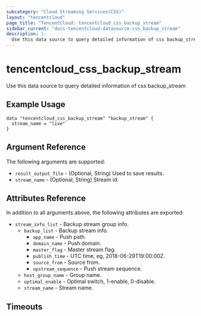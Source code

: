 ```yaml
---
subcategory: "Cloud Streaming Services(CSS)"
layout: "tencentcloud"
page_title: "TencentCloud: tencentcloud_css_backup_stream"
sidebar_current: "docs-tencentcloud-datasource-css_backup_stream"
description: |-
  Use this data source to query detailed information of css backup_stream
---
```


# tencentcloud_css_backup_stream

Use this data source to query detailed information of css backup_stream

## Example Usage

```hcl
data "tencentcloud_css_backup_stream" "backup_stream" {
  stream_name = "live"
}
```

## Argument Reference

The following arguments are supported:

* `result_output_file` - (Optional, String) Used to save results.
* `stream_name` - (Optional, String) Stream id.

## Attributes Reference

In addition to all arguments above, the following attributes are exported:

* `stream_info_list` - Backup stream group info.
  * `backup_list` - Backup stream info.
    * `app_name` - Push path.
    * `domain_name` - Push domain.
    * `master_flag` - Master stream flag.
    * `publish_time` - UTC time, eg, 2018-06-29T19:00:00Z.
    * `source_from` - Source from.
    * `upstream_sequence` - Push stream sequence.
  * `host_group_name` - Group name.
  * `optimal_enable` - Optimal switch, 1-enable, 0-disable.
  * `stream_name` - Stream name.


## Timeouts

<no value>


